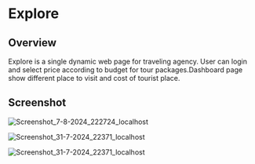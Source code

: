 # Explore

## Overview

Explore is a single dynamic web page for traveling agency. User can login and select price according to budget for tour packages.Dashboard page show different place to visit and cost of tourist place.

## Screenshot
![Screenshot_7-8-2024_222724_localhost](https://github.com/user-attachments/assets/a3055155-d978-4c2e-b5e7-7127ba21a6ba)

![Screenshot_31-7-2024_22371_localhost](https://github.com/user-attachments/assets/17a4bf46-8f5f-4a61-80be-0996d4b0fbd8)

![Screenshot_31-7-2024_22371_localhost](https://github.com/user-attachments/assets/554b87da-51d2-4dd1-b868-d5b0bf9fd2dc)


